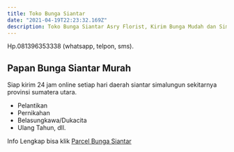 ```yaml
---
title: Toko Bunga Siantar
date: "2021-04-19T22:23:32.169Z"
description: Toko Bunga Siantar Asry Florist, Kirim Bunga Mudah dan Simpel. Harga Terbaru Tahun 2021.
---
```


Hp.081396353338 (whatsapp, telpon, sms).

## Papan Bunga Siantar Murah

Siap kirim 24 jam online setiap hari daerah siantar simalungun sekitarnya provinsi sumatera utara.

- Pelantikan
- Pernikahan
- Belasungkawa/Dukacita
- Ulang Tahun, dll.

Info Lengkap bisa klik
[Parcel Bunga Siantar](https://www.bungabuketcom/shop/) 
